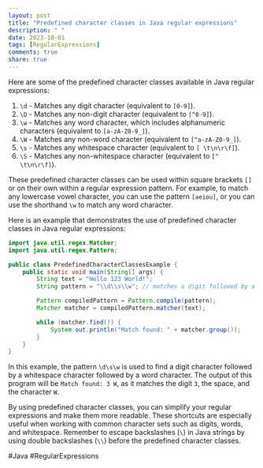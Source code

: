 ```yaml
---
layout: post
title: "Predefined character classes in Java regular expressions"
description: " "
date: 2023-10-01
tags: [RegularExpressions]
comments: true
share: true
---
```


Here are some of the predefined character classes available in Java regular expressions:

1. `\d` - Matches any digit character (equivalent to `[0-9]`).
2. `\D` - Matches any non-digit character (equivalent to `[^0-9]`).
3. `\w` - Matches any word character, which includes alphanumeric characters (equivalent to `[a-zA-Z0-9_]`).
4. `\W` - Matches any non-word character (equivalent to `[^a-zA-Z0-9_]`).
5. `\s` - Matches any whitespace character (equivalent to `[ \t\n\r\f]`).
6. `\S` - Matches any non-whitespace character (equivalent to `[^ \t\n\r\f]`).

These predefined character classes can be used within square brackets `[]` or on their own within a regular expression pattern. For example, to match any lowercase vowel character, you can use the pattern `[aeiou]`, or you can use the shorthand `\w` to match any word character.

Here is an example that demonstrates the use of predefined character classes in Java regular expressions:

```java
import java.util.regex.Matcher;
import java.util.regex.Pattern;

public class PredefinedCharacterClassesExample {
    public static void main(String[] args) {
        String text = "Hello 123 World!";
        String pattern = "\\d\\s\\w"; // matches a digit followed by a whitespace character followed by a word character

        Pattern compiledPattern = Pattern.compile(pattern);
        Matcher matcher = compiledPattern.matcher(text);

        while (matcher.find()) {
            System.out.println("Match found: " + matcher.group());
        }
    }
}
```

In this example, the pattern `\d\s\w` is used to find a digit character followed by a whitespace character followed by a word character. The output of this program will be `Match found: 3 W`, as it matches the digit `3`, the space, and the character `W`.

By using predefined character classes, you can simplify your regular expressions and make them more readable. These shortcuts are especially useful when working with common character sets such as digits, words, and whitespace. Remember to escape backslashes (`\`) in Java strings by using double backslashes (`\\`) before the predefined character classes.

#Java #RegularExpressions